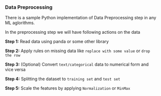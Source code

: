 ###  Data Preprocessing

There is a sample Python implementation of Data Preprocessing step in any ML aglorithms. 

In the preprocessing step we will have following actions on the data 

**Step 1:** Read data using panda or some other library

**Step 2:** Apply rules on missing data like `replace with some value` or `drop the row`

**Step 3:** (Optional) Convert `text/categorical` data to numerical form and vice versa

**Step 4:** Splitting the dataset to `training set` and `test set`

**Step 5:** Scale the features by applying `Normalization` or `MinMax`
